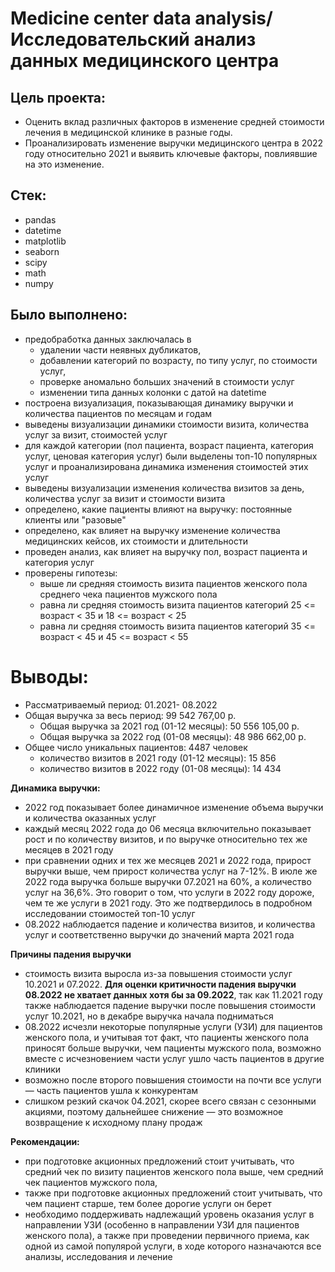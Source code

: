 # Medicine center data analysis/ Исследовательский анализ данных медицинского центра

## Цель проекта:
* Оценить вклад различных факторов в изменение средней стоимости лечения в медицинской клинике в разные годы.
* Проанализировать изменение выручки медицинского центра в 2022 году относительно 2021 и выявить ключевые факторы, повлиявшие на это изменение.

## Стек:
* pandas
* datetime
* matplotlib
* seaborn
* scipy
* math
* numpy

## Было выполнено:
* предобработка данных заключалась в 
  * удалении части неявных дубликатов, 
  * добавлении категорий по возрасту, по типу услуг, по стоимости услуг,
  * проверке аномально больших значений в стоимости услуг
  * изменении типа данных колонки с датой на datetime
* построена визуализация, показывающая динамику выручки и количества пациентов по месяцам и годам
* выведены визуализации динамики стоимости визита, количества услуг за визит, стоимостей услуг
* для каждой категории (пол пациента, возраст пациента, категория услуг, ценовая категория услуг) были выделены топ-10 популярных услуг и проанализирована динамика изменения стоимостей этих услуг
* выведены визуализации изменения количества визитов за день, количества услуг за визит и стоимости визита
* определено, какие пациенты влияют на выручку: постоянные клиенты или "разовые"
* определено, как влияет на выручку изменение количества медицинских кейсов, их стоимости и длительности
* проведен анализ, как влияет на выручку пол, возраст пациента и категория услуг
* проверены гипотезы:
  * выше ли средняя стоимость визита пациентов женского пола среднего чека пациентов мужского пола
  * равна ли средняя стоимость визита пациентов категорий 25 <= возраст < 35 и 18 <= возраст < 25
  * равна ли средняя стоимость визита пациентов категорий 35 <= возраст < 45 и 45 <= возраст < 55

# Выводы:
* Рассматриваемый период: 01.2021- 08.2022
* Общая выручка за весь период: 99 542 767,00 р.
  - Общая выручка за 2021 год (01-12 месяцы): 50 556 105,00 р.
  - Общая выручка за 2022 год (01-08 месяцы): 48 986 662,00 р.
* Общее число уникальных пациентов: 4487 человек
  - количество визитов в 2021 году (01-12 месяцы): 15 856
  - количество визитов в 2022 году (01-08 месяцы): 14 434
 
**Динамика выручки:**
* 2022 год показывает более динамичное изменение объема выручки и количества оказанных услуг
* каждый месяц 2022 года до 06 месяца включительно показывает рост и по количеству визитов, и по выручке относительно тех же месяцев в 2021 году
* при сравнении одних и тех же месяцев 2021 и 2022 года, прирост выручки выше, чем прирост количества услуг на 7-12%. В июле же 2022 года выручка больше выручки 07.2021 на 60%, а количество услуг на 36,6%. Это говорит о том, что услуги в 2022 году дороже, чем те же услуги в 2021 году. Это же подтвердилось в подробном исследовании стоимостей топ-10 услуг
* 08.2022 наблюдается падение и количества визитов, и количества услуг и соответственно выручки до значений марта 2021 года

**Причины падения выручки**
* стоимость визита выросла из-за повышения стоимости услуг 10.2021 и 07.2022. **Для оценки критичности падения выручки 08.2022 не хватает данных хотя бы за 09.2022**, так как 11.2021 году также наблюдается падение выручки после повышения стоимости услуг 10.2021, но в декабре выручка начала подниматься
* 08.2022 исчезли некоторые популярные услуги (УЗИ) для пациентов женского пола, и учитывая тот факт, что пациенты женского пола приносят больше выручки, чем пациенты мужского пола, возможно вместе с исчезновением части услуг ушло часть пациентов в другие клиники
* возможно после второго повышения стоимости на почти все услуги — часть пациентов ушла к конкурентам
* слишком резкий скачок 04.2021, скорее всего связан с сезонными акциями, поэтому дальнейшее снижение — это возможное возвращение к исходному плану продаж

**Рекомендации:**
* при подготовке акционных предложений стоит учитывать, что средний чек по визиту пациентов женского пола выше, чем средний чек пациентов мужского пола,
* также при подготовке акционных предложений стоит учитывать, что чем пациент старше, тем более дорогие услуги он берет
* необходимо поддерживать надлежащий уровень оказания услуг в направлении УЗИ (особенно в направлении УЗИ для пациентов женского пола), а также при проведении первичного приема, как одной из самой популярой услуги, в ходе которого назначаются все анализы, исследования и лечение
